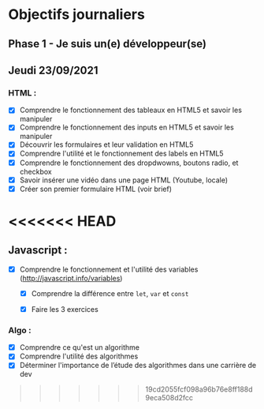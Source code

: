 # Objectifs journaliers

## Phase 1 - Je suis un(e) développeur(se)

## Jeudi 23/09/2021

### HTML :

  * [X] Comprendre le fonctionnement des tableaux en HTML5 et savoir les manipuler
  * [x] Comprendre le fonctionnement des inputs en HTML5 et savoir les manipuler
  * [x] Découvrir les formulaires et leur validation en HTML5
  * [x] Comprendre l'utilité et le fonctionnement des labels en HTML5
  * [x] Comprendre le fonctionnement des dropdwowns, boutons radio, et checkbox
  * [x] Savoir insérer une vidéo dans une page HTML (Youtube, locale)
  * [x] Créer son premier formulaire HTML (voir brief)

<<<<<<< HEAD
=======

## Javascript : 

  * [x] Comprendre le fonctionnement et l'utilité des variables (http://javascript.info/variables)
    * [x] Comprendre la différence entre `let`, `var` et `const`
    * [x] Faire les 3 exercices


### Algo : 

  * [x] Comprendre ce qu'est un algorithme
  * [x] Comprendre l'utilité des algorithmes
  * [x] Déterminer l'importance de l’étude des algorithmes dans une carrière de dev
>>>>>>> 19cd2055fcf098a96b76e8ff188d9eca508d2fcc
